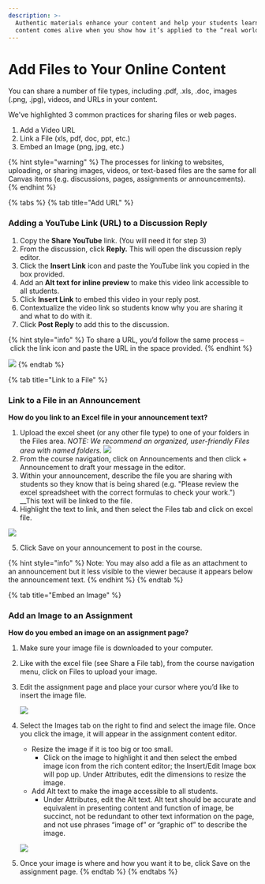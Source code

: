 ```yaml
---
description: >-
  Authentic materials enhance your content and help your students learn; the
  content comes alive when you show how it’s applied to the “real world”.
---
```


# Add Files to Your Online Content

You can share a number of file types, including .pdf, .xls, .doc, images \(.png, .jpg\), videos, and URLs in your content. 

We've highlighted 3 common practices for sharing files or web pages.

1. Add a Video URL
2. Link a File \(xls, pdf, doc, ppt, etc.\)
3. Embed an Image \(png, jpg, etc.\)

{% hint style="warning" %}
The processes for linking to websites, uploading, or sharing images, videos, or text-based files are the same for all Canvas items \(e.g. discussions,  pages, assignments or announcements\).
{% endhint %}

{% tabs %}
{% tab title="Add URL" %}
### Adding a YouTube Link \(URL\) to a Discussion Reply

1. Copy the **Share YouTube** link. \(You will need it for step 3\)
2. From the discussion, click **Reply.** This will open the discussion reply editor.
3. Click the **Insert Link** icon and paste the YouTube link you copied in the box provided.
4. Add an **Alt text for inline preview** to make this video link accessible to all students.
5. Click **Insert Link** to embed this video in your reply post.
6. Contextualize the video link so students know why you are sharing it and what to do with it.
7. Click **Post Reply** to add this to the discussion.

{% hint style="info" %}
To share a URL, you’d follow the same process – click the link icon and paste the URL in the space provided.
{% endhint %}

![](https://lh5.googleusercontent.com/wzrcbTwpqbuOjGdMsldc_XEG45l15huSkvjvim1YDNJWNx-I5bM3jouMjE0zN_kTyxojghKqhZo3IiU8fGWsJRqFqb59keiMsN0XWVYuIerAvw7hLNecoVSM0oYOL-Ew4k6JZ5nt)
{% endtab %}

{% tab title="Link to a File" %}
### Link to a File in an Announcement 

**How do you link to an Excel file in your announcement text?**

1. Upload the excel sheet \(or any other file type\) to one of your folders in the Files area.  _NOTE: We recommend an organized, user-friendly Files area with named folders._ ![](https://lh4.googleusercontent.com/ou83T0OQatmdciZIjdxJnQ9naqbxm9iBkcsdm2t_0gb2kmWaQAQD32_654O1Sq8GoesZ80n0wkMs0-kv4sJARN2kdpdez0lzC5PQDC3ZuZblV-2BU3ua3oHreCznrDAaSuog9mUD) 
2. From the course navigation, click on Announcements and then click + Announcement to draft your message in the editor.
3. Within your announcement, describe the file you are sharing with students so they know that is being shared \(e.g. "Please review the excel spreadsheet with the correct formulas to check your work."\) __This text will be linked to the file.
4. Highlight the text to link, and then select the Files tab and click on excel file.

![](https://lh5.googleusercontent.com/5VbO4_q7ziuYhEtLQrMVINbTI_UBLkgFRy1I47_j2ZtXP19uwgiDDsJpfKaWqvMRvQ9dNp7zZI6X9TgftbPrbJeunlsexqSBfZ2GoZ-TKvNucokCHn4R5yihyukRTOseIQIyijhb)

5. Click Save on your announcement to post in the course.

{% hint style="info" %}
Note: You may also add a file as an attachment to an announcement but it less visible to the viewer because it appears below the announcement text.
{% endhint %}
{% endtab %}

{% tab title="Embed an Image" %}
### Add an Image to an Assignment

**How do you embed an image on an assignment page?**

1. Make sure your image file is downloaded to your computer.
2. Like with the excel file \(see Share a File tab\), from the course navigation menu, click on Files to upload your image.
3. Edit the assignment page and place your cursor where you’d like to insert the image file.

   ![](https://lh3.googleusercontent.com/6YhTvrXCbrb173OKM-v0_1UC8aCEvgkxahiQbYmLrShZ1T9puRmPLJ5MNYzgqSYlcENSJWscJYGd8XHWKiuIz_r7tLhWfgVaNgr-tOOXj0C2ciUzcy0O3FwQdPZjTUfKn01CAArT)

4. Select the Images tab on the right to find and select the image file. Once you click the image, it will appear in the assignment content editor.

   * Resize the image if it is too big or too small. 
     * Click on the image to highlight it and then select the embed image icon from the rich content editor; the Insert/Edit Image box will pop up. Under Attributes, edit the dimensions to resize the image.
   * Add Alt text to make the image accessible to all students. 
     * Under Attributes, edit the Alt text. Alt text should be accurate and equivalent in presenting content and function of image, be succinct, not be redundant to other text information on the page, and not use phrases “image of” or “graphic of” to describe the image.

   ![](https://lh3.googleusercontent.com/eA43hoTDRE3ac6l5a-TmfdbNr7I8ay0uDjoFPPgmOEE7o63D4EWbYcyIY_tLhvCWJt_Opq2SCHfO4-op4CqrC_leU_RmFWqXcBtAVlYyzk8MW7WzWpz6endicB5YLwgL3KBwlXAK)

5. Once your image is where and how you want it to be, click Save on the assignment page.
{% endtab %}
{% endtabs %}

